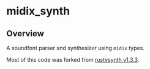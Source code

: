 # midix_synth

## Overview

A soundfont parser and synthesizer using `midix` types.

Most of this code was forked from [rustysynth v1.3.3](https://github.com/sinshu/rustysynth).
